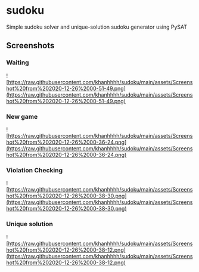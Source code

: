 # sudoku

Simple sudoku solver and unique-solution sudoku generator using PySAT

## Screenshots

### Waiting

![https://raw.githubusercontent.com/khanhhhh/sudoku/main/assets/Screenshot%20from%202020-12-26%2000-51-49.png](https://raw.githubusercontent.com/khanhhhh/sudoku/main/assets/Screenshot%20from%202020-12-26%2000-51-49.png)

### New game

![https://raw.githubusercontent.com/khanhhhh/sudoku/main/assets/Screenshot%20from%202020-12-26%2000-36-24.png](https://raw.githubusercontent.com/khanhhhh/sudoku/main/assets/Screenshot%20from%202020-12-26%2000-36-24.png)

### Violation Checking

![https://raw.githubusercontent.com/khanhhhh/sudoku/main/assets/Screenshot%20from%202020-12-26%2000-38-30.png](https://raw.githubusercontent.com/khanhhhh/sudoku/main/assets/Screenshot%20from%202020-12-26%2000-38-30.png)

### Unique solution

![https://raw.githubusercontent.com/khanhhhh/sudoku/main/assets/Screenshot%20from%202020-12-26%2000-38-12.png](https://raw.githubusercontent.com/khanhhhh/sudoku/main/assets/Screenshot%20from%202020-12-26%2000-38-12.png)
